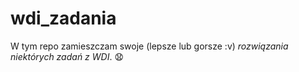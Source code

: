 # wdi_zadania

W tym repo zamieszczam swoje (lepsze lub gorsze :v) *rozwiązania niektórych zadań z WDI*.
😧
